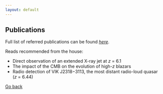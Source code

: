 ```yaml
---
layout: default
---
```


## Publications
Full list of referred publications can be found *[here](https://ui.adsabs.harvard.edu/public-libraries/1d8_iPsRTDOkwPHmys5B_g)*.

Reads recommended from the house:
- Direct observation of an extended X-ray jet at *z* = 6.1
- The impact of the CMB on the evolution of high-*z* blazars
- Radio detection of VIK J2318−3113, the most distant radio-loud quasar (*z* = 6.44)

[Go back](./)
